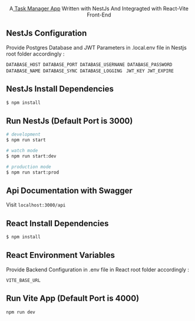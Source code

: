   <p align="center">A<a href="http://nodejs.org" target="_blank"> Task Manager App</a> Written with NestJs And Integragted with React-Vite Front-End</p>

## NestJs Configuration

Provide Postgres Database and JWT Parameters
in .local.env file in Nestjs root folder accordingly :

`DATABASE_HOST
DATABASE_PORT
DATABASE_USERNANE
DATABASE_PASSWORD
DATABASE_NAME
DATABASE_SYNC
DATABASE_LOGGING
`
`JWT_KEY
JWT_EXPIRE`

## NestJs Install Dependencies

```bash
$ npm install
```

## Run NestJs (Default Port is 3000)

```bash
# development
$ npm run start

# watch mode
$ npm run start:dev

# production mode
$ npm run start:prod
```

## Api Documentation with Swagger

Visit
`localhost:3000/api`

## React Install Dependencies

```bash
$ npm install
```

## React Environment Variables

Provide Backend Configuration
in .env file in React root folder accordingly :

```
VITE_BASE_URL
```

## Run Vite App (Default Port is 4000)

```
npm run dev
```
